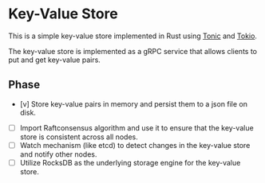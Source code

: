 # Key-Value Store

This is a simple key-value store implemented in Rust using [Tonic](https://github.com/hyperium/tonic) and [Tokio](https://github.com/tokio-rs/tokio).

The key-value store is implemented as a gRPC service that allows clients to put and get key-value pairs.

## Phase
- [v] Store key-value pairs in memory and persist them to a json file on disk.
- [ ] Import Raftconsensus algorithm and use it to ensure that the key-value store is consistent across all nodes.
- [ ] Watch mechanism (like etcd) to detect changes in the key-value store and notify other nodes.
- [ ] Utilize RocksDB as the underlying storage engine for the key-value store.